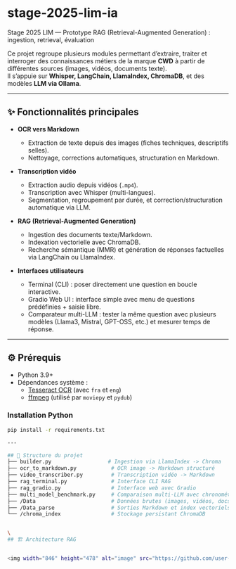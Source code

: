 # stage-2025-lim-ia
Stage 2025 LIM — Prototype RAG (Retrieval-Augmented Generation) : ingestion, retrieval, évaluation

Ce projet regroupe plusieurs modules permettant d’extraire, traiter et interroger des connaissances métiers de la marque **CWD** à partir de différentes sources (images, vidéos, documents texte).  
Il s’appuie sur **Whisper, LangChain, LlamaIndex, ChromaDB**, et des modèles **LLM via Ollama**.

---

## ✨ Fonctionnalités principales

- **OCR vers Markdown**
  - Extraction de texte depuis des images (fiches techniques, descriptifs selles).
  - Nettoyage, corrections automatiques, structuration en Markdown.

- **Transcription vidéo**
  - Extraction audio depuis vidéos (`.mp4`).
  - Transcription avec Whisper (multi-langues).
  - Segmentation, regroupement par durée, et correction/structuration automatique via LLM.

- **RAG (Retrieval-Augmented Generation)**
  - Ingestion des documents texte/Markdown.
  - Indexation vectorielle avec ChromaDB.
  - Recherche sémantique (MMR) et génération de réponses factuelles via LangChain ou LlamaIndex.

- **Interfaces utilisateurs**
  - Terminal (CLI) : poser directement une question en boucle interactive.
  - Gradio Web UI : interface simple avec menu de questions prédéfinies + saisie libre.
  - Comparateur multi-LLM : tester la même question avec plusieurs modèles (Llama3, Mistral, GPT-OSS, etc.) et mesurer temps de réponse.

---

## ⚙️ Prérequis

- Python 3.9+
- Dépendances système :
  - [Tesseract OCR](https://github.com/tesseract-ocr/tesseract) (avec `fra` et `eng`)
  - [ffmpeg](https://ffmpeg.org/) (utilisé par `moviepy` et `pydub`)

### Installation Python
```bash
pip install -r requirements.txt

---

## 📂 Structure du projet
├── builder.py                  # Ingestion via LlamaIndex -> Chroma
├── ocr_to_markdown.py           # OCR image -> Markdown structuré
├── video_transcriber.py         # Transcription vidéo -> Markdown
├── rag_terminal.py              # Interface CLI RAG
├── rag_gradio.py                # Interface web avec Gradio
├── multi_model_benchmark.py     # Comparaison multi-LLM avec chronométrage
├── /Data                        # Données brutes (images, vidéos, docs)
├── /Data_parse                  # Sorties Markdown et index vectoriels
└── /chroma_index                # Stockage persistant ChromaDB


\
## 🏗️ Architecture RAG


<img width="846" height="478" alt="image" src="https://github.com/user-attachments/assets/c87c43e8-a286-41a1-ab81-aa856e83cefe" />






